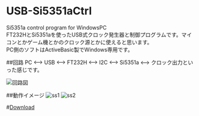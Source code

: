 # USB-Si5351aCtrl
Si5351a control program for WindowsPC  
FT232HとSi5351aを使ったUSB式クロック発生器と制御プログラムです。マイコンとかゲーム機とかのクロック源とかに使えると思います。  
PC側のソフトはActiveBasic製でWindows専用です。

##回路
PC <--> USB <--> FT232H <--> I2C <--> Si5351a <--> クロック出力といった感じです。

![回路図](https://raw.githubusercontent.com/RGBA-CRT/USB-Si5351aCtrl/master/connection.PNG "回路図")

##動作イメージ
![ss1](https://cloud.githubusercontent.com/assets/19349443/20930352/6e49f052-bc10-11e6-937f-ef16e7ab82be.png)
![ss2](https://cloud.githubusercontent.com/assets/19349443/20931283/f5ad8ace-bc13-11e6-9368-7d7d4fc00b38.jpg)

#[Download](https://github.com/RGBA-CRT/USB-Si5351aCtrl/releases)
